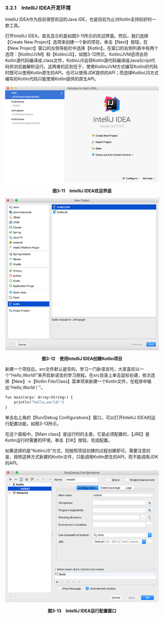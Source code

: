 ### 3.2.1　IntelliJ IDEA开发环境

IntelliJ IDEA作为目前很受欢迎的Java IDE，也是目前为止对Kotlin支持较好的一款工具。

打开IntelliJ IDEA，首先显示的是如图3-11所示的欢迎界面。然后，我们选择【Create New Project】选项来创建一个新的项目，单击【Next】按钮，在【New Project】窗口的左侧导航栏中选择【Kotlin】，在窗口的右侧列表中有两个选项：【Kotlin/JVM】和【Kotlin/JS】，如图3-12所示。Kotlin/JVM选项会将Kotlin源代码编译成.class文件，Kotlin/JS会将Kotlin源代码编译成JavaScript代码供浏览器解析运行。这两者的区别在于，使用Kotlin/JVM方式编写Kotlin的代码时既可以使用Kotlin原生的API，也可以使用JDK提供的API；而选择Kotlin/JS方式编写的Kotlin代码只能使用Kotlin提供的原生API。

![28.png](../images/28.png)
<center class="my_markdown"><b class="my_markdown">图3-11　IntelliJ IDEA欢迎界面</b></center>

![29.png](../images/29.png)
<center class="my_markdown"><b class="my_markdown">图3-12　使用IntelliJ IDEA创建Kotlin项目</b></center>

新建一个项目后，src文件默认是空的。学习一门新语言时，大家喜欢以一个“Hello,World!”来开启新语言的学习旅程。在src目录上单击鼠标右键，依次选择【New】→【Kotlin File/Class】菜单项来新建一个Kotlin文件，在程序中输出“Hello,World！”。

```python
fun main(args: Array<String>) {  
    println("hello,world!")  
}
```

单击右上角的【Run/Debug Configurations】窗口，可以打开IntelliJ IDEA的运行配置功能，如图3-13所示。

在这个面板中，【Main class】是运行时的主类，它是必须配置的，【JRE】是Kotlin运行时需要的环境，单击【OK】按钮，完成配置。

如果选择的是“Kotlin/JS“方式，则按照项目创建的过程创建即可。需要注意的是，按照这种方式新建的Kotlin文件，只能调用Kotlin原生的API，而不能调用JDK的API。

![30.png](../images/30.png)
<center class="my_markdown"><b class="my_markdown">图3-13　IntelliJ IDEA运行配置窗口</b></center>

